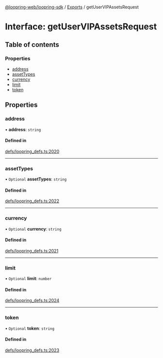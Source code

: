 [@loopring-web/loopring-sdk](../README.md) / [Exports](../modules.md) / getUserVIPAssetsRequest

# Interface: getUserVIPAssetsRequest

## Table of contents

### Properties

- [address](getUserVIPAssetsRequest.md#address)
- [assetTypes](getUserVIPAssetsRequest.md#assettypes)
- [currency](getUserVIPAssetsRequest.md#currency)
- [limit](getUserVIPAssetsRequest.md#limit)
- [token](getUserVIPAssetsRequest.md#token)

## Properties

### address

• **address**: `string`

#### Defined in

[defs/loopring_defs.ts:2020](https://github.com/Loopring/loopring_sdk/blob/300ee65/src/defs/loopring_defs.ts#L2020)

___

### assetTypes

• `Optional` **assetTypes**: `string`

#### Defined in

[defs/loopring_defs.ts:2022](https://github.com/Loopring/loopring_sdk/blob/300ee65/src/defs/loopring_defs.ts#L2022)

___

### currency

• `Optional` **currency**: `string`

#### Defined in

[defs/loopring_defs.ts:2021](https://github.com/Loopring/loopring_sdk/blob/300ee65/src/defs/loopring_defs.ts#L2021)

___

### limit

• `Optional` **limit**: `number`

#### Defined in

[defs/loopring_defs.ts:2024](https://github.com/Loopring/loopring_sdk/blob/300ee65/src/defs/loopring_defs.ts#L2024)

___

### token

• `Optional` **token**: `string`

#### Defined in

[defs/loopring_defs.ts:2023](https://github.com/Loopring/loopring_sdk/blob/300ee65/src/defs/loopring_defs.ts#L2023)
